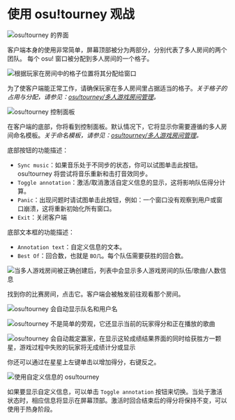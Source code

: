 # 使用 osu!tourney 观战

![osu!tourney 的界面](img/Osutourneymain.png "osu!tourney 客户端的基本界面")

客户端本身的使用非常简单，屏幕顶部被分为两部分，分别代表了多人房间的两个团队。
每个 osu! 窗口被分配到多人房间的一个格子。

![根据玩家在房间中的格子位置将其分配给窗口](img/Osutourneywindows.png)

为了使客户端能正常工作，请确保玩家在多人房间里占据适当的格子。*关于格子的占用与分配，请参见：[osu!tourney/多人游戏房间管理](/wiki/osu!tourney/Multiplayer_Usage)。*

![osu!tourney 控制面板](img/Osutourneypanel.png)

在客户端的底部，你将看到控制面板。默认情况下，它将显示你需要遵循的多人房间命名模板。*关于命名模板，请参见：[osu!tourney/多人游戏房间管理](/wiki/osu!tourney/Multiplayer_Usage)。*

底部按钮的功能描述：

- `Sync music`：如果音乐处于不同步的状态，你可以试图单击此按钮。osu!tourney 将尝试将音乐重新和击打音效同步。
- `Toggle annotation`：激活/取消激活自定义信息的显示，这将影响队伍得分计算。
- `Panic`：出现问题时请试图单击此按钮，例如：一个窗口没有观察到用户或窗口崩溃，这将重新初始化所有窗口。
- `Exit`：关闭客户端

底部文本框的功能描述：

- `Annotation text`：自定义信息的文本。
- `Best Of`：回合数，也就是 `BO几`。每个队伍需要获胜的回合数。

![当多人游戏房间被正确创建后，列表中会显示多人游戏房间的队伍/歌曲/人数信息](img/Osutourneyroomlist.png)

找到你的比赛房间，点击它。客户端会被触发前往观看那个房间。

![osu!tourney 会自动显示队名和用户名](img/Osutourneyidle.png)

![osu!tourney 不是简单的旁观，它还显示当前的玩家得分和正在播放的歌曲](img/Osutourneyspectate.png)

![osu!tourney 会自动裁定赢家，在显示这轮成绩结果界面的同时给获胜方一颗星，游戏过程中失败的玩家将无成绩计分或显示](img/Osutourneyresults.png)

你还可以通过在星星上左键单击以增加得分，右键反之。

![使用自定义信息的 osu!tourney](img/Osutourneywarmup.png)

如果要显示自定义信息，可以单击 `Toggle annotation` 按钮来切换。当处于激活状态时，相应信息将显示在屏幕顶部。激活时回合结束后的得分将保持不变，可以使用于热身阶段。
